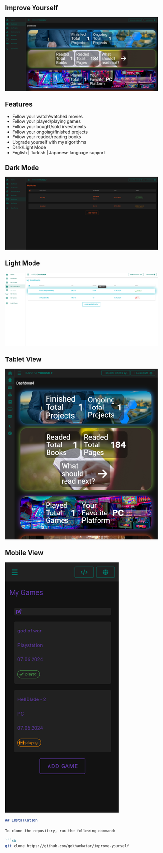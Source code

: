 ## Improve Yourself
<img src="src/assets/preview-img/general-view.png" />

## Features

- Follow your watch/watched movies
- Follow your played/playing games
- Follow your bought/sold investments
- Follow your ongoing/finished projects
- Follow your readed/reading books
- Upgrade yourself with my algorithms
- Dark/Light Mode
- English | Turkish | Japanese language support

## Dark Mode
<img src="src/assets/preview-img/dark-mode.png" />

## Light Mode
<img src="src/assets/preview-img/light-mode.png" />

## Tablet View
<img src="src/assets/preview-img/tablet-view.png" />

## Mobile View
<img src="src/assets/preview-img/mobile-view.png" />


```markdown
## Installation

To clone the repository, run the following command:

```sh
git clone https://github.com/gokhankatar/improve-yourself



